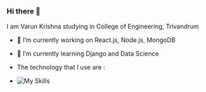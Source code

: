 ### Hi there 👋

I am Varun Krishna studying in College of Engineering, Trivandrum

- 🔭 I’m currently working on React.js, Node.js, MongoDB
- 🌱 I’m currently learning Django and Data Science

- The technology that I use are : 
- ![My Skills](https://skillicons.dev/icons?i=html,css,js,react,nodejs,mongodb,py,git,github,figma)
<!--
- 👯 I’m looking to collaborate on ...
- 🤔 I’m looking for help with ...
- 💬 Ask me about ...
- 📫 How to reach me: ...
- 😄 Pronouns: ...
- ⚡ Fun fact: ...
-->
